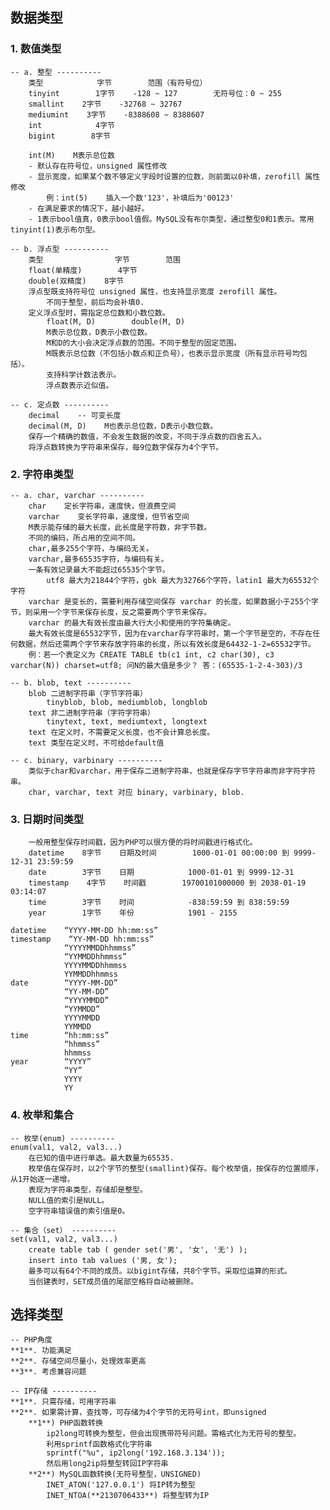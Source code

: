 ##  数据类型    


### 1. 数值类型
    -- a. 整型 ----------
        类型            字节        范围（有符号位）
        tinyint        1字节    -128 ~ 127        无符号位：0 ~ 255
        smallint    2字节    -32768 ~ 32767
        mediumint    3字节    -8388608 ~ 8388607
        int            4字节
        bigint        8字节
    
        int(M)    M表示总位数
        - 默认存在符号位，unsigned 属性修改
        - 显示宽度，如果某个数不够定义字段时设置的位数，则前面以0补填，zerofill 属性修改
            例：int(5)    插入一个数'123'，补填后为'00123'
        - 在满足要求的情况下，越小越好。
        - 1表示bool值真，0表示bool值假。MySQL没有布尔类型，通过整型0和1表示。常用tinyint(1)表示布尔型。
    
    -- b. 浮点型 ----------
        类型                字节        范围
        float(单精度)        4字节
        double(双精度)    8字节
        浮点型既支持符号位 unsigned 属性，也支持显示宽度 zerofill 属性。
            不同于整型，前后均会补填0.
        定义浮点型时，需指定总位数和小数位数。
            float(M, D)        double(M, D)
            M表示总位数，D表示小数位数。
            M和D的大小会决定浮点数的范围。不同于整型的固定范围。
            M既表示总位数（不包括小数点和正负号），也表示显示宽度（所有显示符号均包括）。
            支持科学计数法表示。
            浮点数表示近似值。
    
    -- c. 定点数 ----------
        decimal    -- 可变长度
        decimal(M, D)    M也表示总位数，D表示小数位数。
        保存一个精确的数值，不会发生数据的改变，不同于浮点数的四舍五入。
        将浮点数转换为字符串来保存，每9位数字保存为4个字节。
    

### 2. 字符串类型

    -- a. char, varchar ----------
        char    定长字符串，速度快，但浪费空间
        varchar    变长字符串，速度慢，但节省空间
        M表示能存储的最大长度，此长度是字符数，非字节数。
        不同的编码，所占用的空间不同。
        char,最多255个字符，与编码无关。
        varchar,最多65535字符，与编码有关。
        一条有效记录最大不能超过65535个字节。
            utf8 最大为21844个字符，gbk 最大为32766个字符，latin1 最大为65532个字符
        varchar 是变长的，需要利用存储空间保存 varchar 的长度，如果数据小于255个字节，则采用一个字节来保存长度，反之需要两个字节来保存。
        varchar 的最大有效长度由最大行大小和使用的字符集确定。
        最大有效长度是65532字节，因为在varchar存字符串时，第一个字节是空的，不存在任何数据，然后还需两个字节来存放字符串的长度，所以有效长度是64432-1-2=65532字节。
        例：若一个表定义为 CREATE TABLE tb(c1 int, c2 char(30), c3 varchar(N)) charset=utf8; 问N的最大值是多少？ 答：(65535-1-2-4-303)/3
    
    -- b. blob, text ----------
        blob 二进制字符串（字节字符串）
            tinyblob, blob, mediumblob, longblob
        text 非二进制字符串（字符字符串）
            tinytext, text, mediumtext, longtext
        text 在定义时，不需要定义长度，也不会计算总长度。
        text 类型在定义时，不可给default值
    
    -- c. binary, varbinary ----------
        类似于char和varchar，用于保存二进制字符串，也就是保存字节字符串而非字符字符串。
        char, varchar, text 对应 binary, varbinary, blob.
    

### 3. 日期时间类型

        一般用整型保存时间戳，因为PHP可以很方便的将时间戳进行格式化。
        datetime    8字节    日期及时间        1000-01-01 00:00:00 到 9999-12-31 23:59:59
        date        3字节    日期            1000-01-01 到 9999-12-31
        timestamp    4字节    时间戳        19700101000000 到 2038-01-19 03:14:07
        time        3字节    时间            -838:59:59 到 838:59:59
        year        1字节    年份            1901 - 2155
        
    datetime    “YYYY-MM-DD hh:mm:ss”
    timestamp    “YY-MM-DD hh:mm:ss”
                “YYYYMMDDhhmmss”
                “YYMMDDhhmmss”
                YYYYMMDDhhmmss
                YYMMDDhhmmss
    date        “YYYY-MM-DD”
                “YY-MM-DD”
                “YYYYMMDD”
                “YYMMDD”
                YYYYMMDD
                YYMMDD
    time        “hh:mm:ss”
                “hhmmss”
                hhmmss
    year        “YYYY”
                “YY”
                YYYY
                YY
    
### 4. 枚举和集合
    -- 枚举(enum) ----------
    enum(val1, val2, val3...)
        在已知的值中进行单选。最大数量为65535.
        枚举值在保存时，以2个字节的整型(smallint)保存。每个枚举值，按保存的位置顺序，从1开始逐一递增。
        表现为字符串类型，存储却是整型。
        NULL值的索引是NULL。
        空字符串错误值的索引值是0。
    
    -- 集合（set） ----------
    set(val1, val2, val3...)
        create table tab ( gender set('男', '女', '无') );
        insert into tab values ('男, 女');
        最多可以有64个不同的成员。以bigint存储，共8个字节。采取位运算的形式。
        当创建表时，SET成员值的尾部空格将自动被删除。
    
##  选择类型 

    -- PHP角度
    **1**. 功能满足
    **2**. 存储空间尽量小，处理效率更高
    **3**. 考虑兼容问题
    
    -- IP存储 ----------
    **1**. 只需存储，可用字符串
    **2**. 如果需计算，查找等，可存储为4个字节的无符号int，即unsigned
        **1**) PHP函数转换
            ip2long可转换为整型，但会出现携带符号问题。需格式化为无符号的整型。
            利用sprintf函数格式化字符串
            sprintf("%u", ip2long('192.168.3.134'));
            然后用long2ip将整型转回IP字符串
        **2**) MySQL函数转换(无符号整型，UNSIGNED)
            INET_ATON('127.0.0.1') 将IP转为整型
            INET_NTOA(**2130706433**) 将整型转为IP
            
    